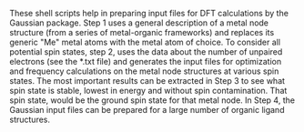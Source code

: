 These shell scripts help in preparing input files for DFT calculations by the Gaussian package. Step 1 uses a general description of a metal node structure (from a series of metal-organic frameworks) and replaces its generic "Me" metal atoms with the metal atom of choice. To consider all potential spin states, step 2, uses the data about the number of unpaired electrons (see the *.txt file) and generates the input files for optimization and frequency calculations on the metal node structures at various spin states. The most important results can be extracted in Step 3 to see what spin state is stable, lowest in energy and without spin contamination. That spin state, would be the ground spin state for that metal node. In Step 4, the Gaussian input files can be prepared for a large number of organic ligand structures. 

